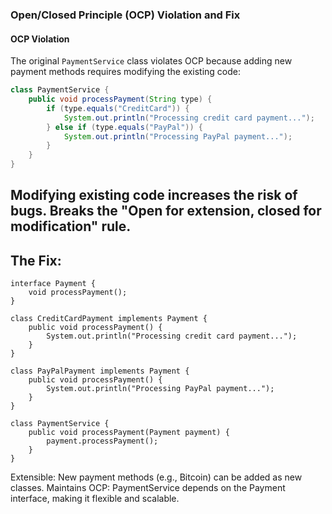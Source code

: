 ### Open/Closed Principle (OCP) Violation and Fix

#### OCP Violation
The original `PaymentService` class violates OCP because adding new payment methods requires modifying the existing code:
```java
class PaymentService {
    public void processPayment(String type) {
        if (type.equals("CreditCard")) {
            System.out.println("Processing credit card payment...");
        } else if (type.equals("PayPal")) {
            System.out.println("Processing PayPal payment...");
        }
    }
}
```
Modifying existing code increases the risk of bugs.
Breaks the "Open for extension, closed for modification" rule.
----------
## The Fix:
```
interface Payment {
    void processPayment();
}

class CreditCardPayment implements Payment {
    public void processPayment() {
        System.out.println("Processing credit card payment...");
    }
}

class PayPalPayment implements Payment {
    public void processPayment() {
        System.out.println("Processing PayPal payment...");
    }
}

class PaymentService {
    public void processPayment(Payment payment) {
        payment.processPayment();
    }
}
```
Extensible: New payment methods (e.g., Bitcoin) can be added as new classes.
Maintains OCP: PaymentService depends on the Payment interface, making it flexible and scalable.
